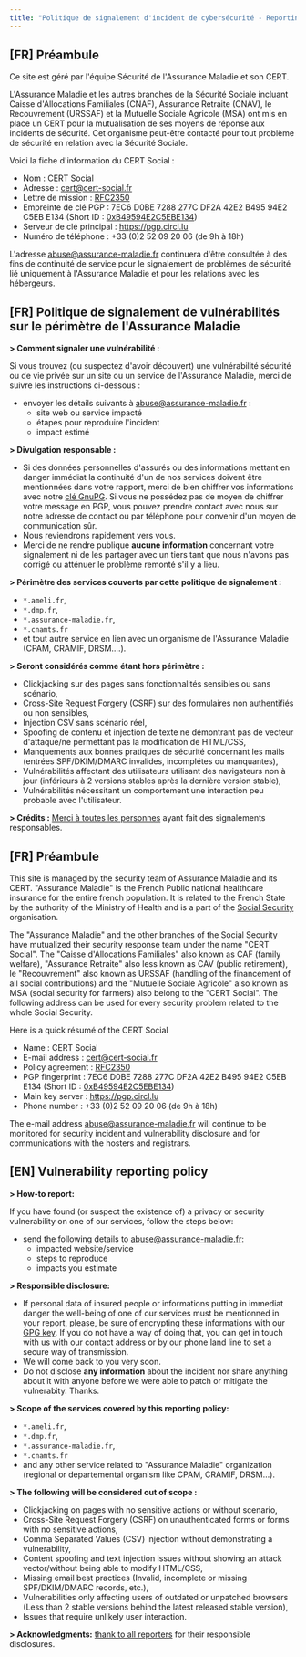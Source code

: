 ```yaml
---
title: "Politique de signalement d'incident de cybersécurité - Reporting Policy for Security Incident"
---
```


## [FR] Préambule

Ce site est géré par l'équipe Sécurité de l'Assurance Maladie et son CERT.

L'Assurance Maladie et les autres branches de la Sécurité Sociale incluant Caisse d'Allocations Familiales (CNAF), Assurance Retraite (CNAV), le Recouvrement (URSSAF) et la Mutuelle Sociale Agricole (MSA) ont mis en place un CERT pour la mutualisation de ses moyens de réponse aux incidents de sécurité. Cet organisme peut-être contacté pour tout problème de sécurité en relation avec la Sécurité Sociale.

Voici la fiche d'information du CERT Social :
- Nom : CERT Social
- Adresse : cert@cert-social.fr
- Lettre de mission : [RFC2350](https://assurancemaladiesec.github.io/abuse/CERTSocial-RFC2350.pdf)
- Empreinte de clé PGP : 7EC6 D0BE 7288 277C DF2A 42E2 B495 94E2 C5EB E134 (Short ID : [0xB49594E2C5EBE134](https://assurancemaladiesec.github.io/abuse/certsocial-gpg-public-key.txt))
- Serveur de clé principal : https://pgp.circl.lu
- Numéro de téléphone : +33 (0)2 52 09 20 06 (de 9h à 18h)

L'adresse abuse@assurance-maladie.fr continuera d'être consultée à des fins de continuité de service pour le signalement de problèmes de sécurité lié uniquement à l'Assurance Maladie et pour les relations avec les hébergeurs.

## [FR] Politique de signalement de vulnérabilités sur le périmètre de l'Assurance Maladie

**> Comment signaler une vulnérabilité :** 

Si vous trouvez (ou suspectez d'avoir découvert) une vulnérabilité sécurité ou de vie privée sur un site ou un service de l'Assurance Maladie, merci de suivre les instructions ci-dessous :

- envoyer les détails suivants à [abuse@assurance-maladie.fr](mailto:abuse@assurance-maladie.fr) :
  - site web ou service impacté
  - étapes pour reproduire l'incident
  - impact estimé

**> Divulgation responsable :** 
- Si des données personnelles d'assurés ou des informations mettant en danger immédiat la continuité d'un de nos services doivent être mentionnées dans votre rapport, merci de bien chiffrer vos informations avec notre [clé GnuPG](https://assurancemaladiesec.github.io/abuse//abuse-gpg-public-key.txt). Si vous ne possédez pas de moyen de chiffrer votre message en PGP, vous pouvez prendre contact avec nous sur notre adresse de contact ou par téléphone pour convenir d'un moyen de communication sûr.  
- Nous reviendrons rapidement vers vous. 
- Merci de ne rendre publique **aucune information** concernant votre signalement ni de les partager avec un tiers tant que nous n'avons pas corrigé ou atténuer le problème remonté s'il y a lieu. 

**> Périmètre des services couverts par cette politique de signalement :** 
- `*.ameli.fr`,
- `*.dmp.fr`,
- `*.assurance-maladie.fr`,
-  `*.cnamts.fr`
- et tout autre service en lien avec un organisme de l'Assurance Maladie (CPAM, CRAMIF, DRSM....).

**> Seront considérés comme étant hors périmètre :** 
- Clickjacking sur des pages sans fonctionnalités sensibles ou sans scénario,
- Cross-Site Request Forgery (CSRF) sur des formulaires non authentifiés ou non sensibles,
- Injection CSV sans scénario réel,
- Spoofing de contenu et injection de texte ne démontrant pas de vecteur d'attaque/ne permettant pas la modification de HTML/CSS,
- Manquements aux bonnes pratiques de sécurité concernant les mails (entrées SPF/DKIM/DMARC invalides, incomplétes ou manquantes),
- Vulnérabilités affectant des utilisateurs utilisant des navigateurs non à jour (inférieurs à 2 versions stables après la dernière version stable),
- Vulnérabilités nécessitant un comportement une interaction peu probable avec l'utilisateur.

**> Crédits :** [Merci à toutes les personnes](/abuse/thanks/) ayant fait des signalements responsables.

## [FR] Préambule

This site is managed by the security team of Assurance Maladie and its CERT.
"Assurance Maladie" is the French Public national healthcare insurance for the entire french population. It is related to the French State by the authority of the Ministry of Health and is a part of the [Social Security](https://www.securite-sociale.fr/accueil) organisation.

The "Assurance Maladie" and the other branches of the Social Security have mutualized their security response team under the name "CERT Social". The "Caisse d'Allocations Familiales" also known as CAF (family welfare), "Assurance Retraite" also less known as CAV (public retirement), le "Recouvrement" also known as URSSAF (handling of the financement of all social contributions) and the "Mutuelle Sociale Agricole" also known as MSA (social security for farmers) also belong to the "CERT Social". The following address can be used for every security problem related to the whole Social Security.

Here is a quick résumé of the CERT Social
- Name : CERT Social
- E-mail address : cert@cert-social.fr
- Policy agreement : [RFC2350](https://assurancemaladiesec.github.io/abuse/CERTSocial-RFC2350.pdf)
- PGP fingerprint : 7EC6 D0BE 7288 277C DF2A 42E2 B495 94E2 C5EB E134 (Short ID : [0xB49594E2C5EBE134](https://assurancemaladiesec.github.io/abuse/certsocial-gpg-public-key.txt))
- Main key server : https://pgp.circl.lu
- Phone number : +33 (0)2 52 09 20 06 (de 9h à 18h)

The e-mail address abuse@assurance-maladie.fr will continue to be monitored for security incident and vulnerability disclosure and for communications with the hosters and registrars.

## [EN] Vulnerability reporting policy 

**> How-to report:**

If you have found (or suspect the existence of) a privacy or security vulnerability on one of our services, follow the steps below: 

- send the following details to [abuse@assurance-maladie.fr](mailto:abuse@assurance-maladie.fr):
  - impacted website/service
  - steps to reproduce
  - impacts you estimate 

**> Responsible disclosure:** 
- If personal data of insured people or informations putting in immediat danger the well-being of one of our services must be mentionned in your report, please, be sure of encrypting these informations with our [GPG key](https://assurancemaladiesec.github.io/abuse/abuse-gpg-public-key.txt). If you do not have a way of doing that, you can get in touch with us with our contact address or by our phone land line to set a secure way of transmission.  
- We will come back to you very soon.
- Do not disclose **any information** about the incident nor share anything about it with anyone before we were able to patch or mitigate the vulnerabity. Thanks.

**> Scope of the services covered by this reporting policy:** 
- `*.ameli.fr`, 
- `*.dmp.fr`, 
- `*.assurance-maladie.fr`,
-  `*.cnamts.fr`
- and any other service related to "Assurance Maladie" organization (regional or departemental organism like CPAM, CRAMIF, DRSM...).

**> The following will be considered out of scope :** 
- Clickjacking on pages with no sensitive actions or without scenario,
- Cross-Site Request Forgery (CSRF) on unauthenticated forms or forms with no sensitive actions,
- Comma Separated Values (CSV) injection without demonstrating a vulnerability,
- Content spoofing and text injection issues without showing an attack vector/without being able to modify HTML/CSS,
- Missing email best practices (Invalid, incomplete or missing SPF/DKIM/DMARC records, etc.),
- Vulnerabilities only affecting users of outdated or unpatched browsers (Less than 2 stable versions behind the latest released stable version),
- Issues that require unlikely user interaction.

**> Acknowledgments:** [thank to all reporters](/abuse/thanks/) for their responsible disclosures.
